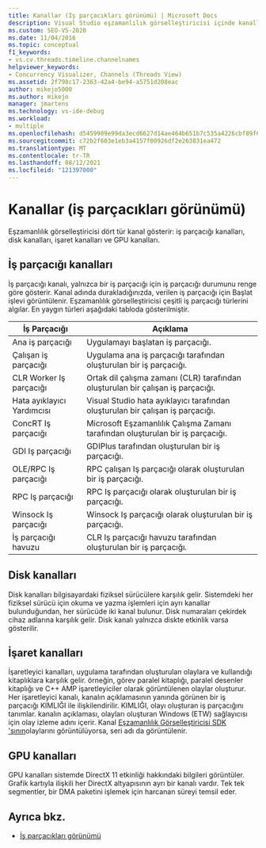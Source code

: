 ```yaml
---
title: Kanallar (Iş parçacıkları görünümü) | Microsoft Docs
description: Visual Studio eşzamanlılık görselleştiricisi içinde kanalları kullanırken iş parçacıkları görünümü hakkında bilgi edinin. İş parçacığı kanallarını, disk kanallarını, işaretleyici kanalları ve GPU kanallarını görüntüleyin.
ms.custom: SEO-VS-2020
ms.date: 11/04/2016
ms.topic: conceptual
f1_keywords:
- vs.cv.threads.timeline.channelnames
helpviewer_keywords:
- Concurrency Visualizer, Channels (Threads View)
ms.assetid: 2f798c17-2363-42a4-be94-a5751d208eac
author: mikejo5000
ms.author: mikejo
manager: jmartens
ms.technology: vs-ide-debug
ms.workload:
- multiple
ms.openlocfilehash: d5459909e99da3ecd6627d14ae464b651b7c535a4226cbf89f6a9985288987ae
ms.sourcegitcommit: c72b2f603e1eb3a4157f00926df2e263831ea472
ms.translationtype: MT
ms.contentlocale: tr-TR
ms.lasthandoff: 08/12/2021
ms.locfileid: "121397000"
---
```

# <a name="channels-threads-view"></a>Kanallar (iş parçacıkları görünümü)
Eşzamanlılık görselleştiricisi dört tür kanal gösterir: iş parçacığı kanalları, disk kanalları, işaret kanalları ve GPU kanalları.

## <a name="thread-channels"></a>İş parçacığı kanalları
 İş parçacığı kanalı, yalnızca bir iş parçacığı için iş parçacığı durumunu renge göre gösterir. Kanal adında durakladığınızda, verilen iş parçacığı için Başlat işlevi görüntülenir. Eşzamanlılık görselleştiricisi çeşitli iş parçacığı türlerini algılar. En yaygın türleri aşağıdaki tabloda gösterilmiştir.

|İş Parçacığı|Açıklama|
|-|-|
|Ana iş parçacığı|Uygulamayı başlatan iş parçacığı.|
|Çalışan iş parçacığı|Uygulama ana iş parçacığı tarafından oluşturulan bir iş parçacığı.|
|CLR Worker Iş parçacığı|Ortak dil çalışma zamanı (CLR) tarafından oluşturulan bir çalışan iş parçacığı.|
|Hata ayıklayıcı Yardımcısı|Visual Studio hata ayıklayıcı tarafından oluşturulan bir çalışan iş parçacığı.|
|ConcRT Iş parçacığı|Microsoft Eşzamanlılık Çalışma Zamanı tarafından oluşturulan bir iş parçacığı.|
|GDI Iş parçacığı|GDIPlus tarafından oluşturulan bir iş parçacığı.|
|OLE/RPC Iş parçacığı|RPC çalışan Iş parçacığı olarak oluşturulan bir iş parçacığı.|
|RPC Iş parçacığı|RPC Iş parçacığı olarak oluşturulan bir iş parçacığı.|
|Winsock Iş parçacığı|Winsock Iş parçacığı olarak oluşturulan bir iş parçacığı.|
|İş parçacığı havuzu|CLR Iş parçacığı havuzu tarafından oluşturulan bir iş parçacığı.|

## <a name="disk-channels"></a>Disk kanalları
 Disk kanalları bilgisayardaki fiziksel sürücülere karşılık gelir. Sistemdeki her fiziksel sürücü için okuma ve yazma işlemleri için ayrı kanallar bulunduğundan, her sürücüde iki kanal bulunur. Disk numaraları çekirdek cihaz adlarına karşılık gelir. Disk kanalı yalnızca diskte etkinlik varsa gösterilir.

## <a name="marker-channels"></a>İşaret kanalları
 İşaretleyici kanalları, uygulama tarafından oluşturulan olaylara ve kullandığı kitaplıklara karşılık gelir. örneğin, görev paralel kitaplığı, paralel desenler kitaplığı ve C++ AMP işaretleyiciler olarak görüntülenen olaylar oluşturur. Her işaretleyici kanalı, kanalın açıklamasının yanında görünen bir iş parçacığı KIMLIĞI ile ilişkilendirilir. KIMLIĞI, olayı oluşturan iş parçacığını tanımlar. kanalın açıklaması, olayları oluşturan Windows (ETW) sağlayıcısı için olay izleme adını içerir. Kanal [Eşzamanlılık Görselleştiricisi SDK 'sının](../profiling/concurrency-visualizer-sdk.md)olaylarını görüntülüyorsa, seri adı da görüntülenir.

## <a name="gpu-channels"></a>GPU kanalları
 GPU kanalları sistemde DirectX 11 etkinliği hakkındaki bilgileri görüntüler.  Grafik kartıyla ilişkili her DirectX altyapısının ayrı bir kanalı vardır.  Tek tek segmentler, bir DMA paketini işlemek için harcanan süreyi temsil eder.

## <a name="see-also"></a>Ayrıca bkz.
- [İş parçacıkları görünümü](../profiling/threads-view-parallel-performance.md)
